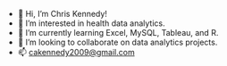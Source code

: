 - 👋 Hi, I’m Chris Kennedy!
- 👀 I’m interested in health data analytics.
- 🌱 I’m currently learning Excel, MySQL, Tableau, and R.
- 💞️ I’m looking to collaborate on data analytics projects.
- 📫 cakennedy2009@gmail.com

<!---
chriskennedy702/chriskennedy702 is a ✨ special ✨ repository because its `README.md` (this file) appears on your GitHub profile.
You can click the Preview link to take a look at your changes.
--->
